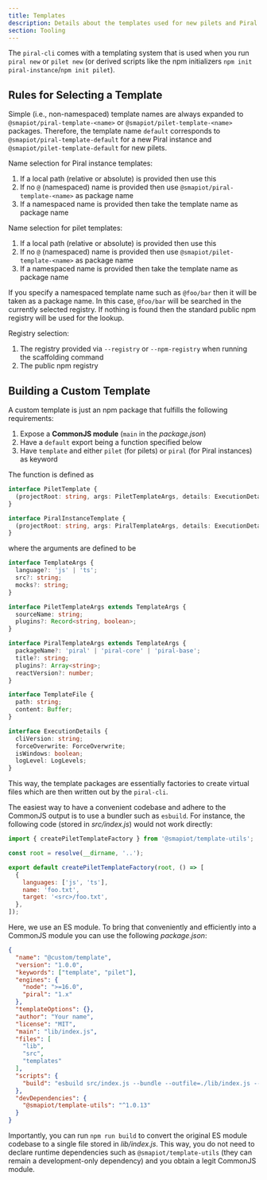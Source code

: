 ```yaml
---
title: Templates
description: Details about the templates used for new pilets and Piral instances.
section: Tooling
---
```


The `piral-cli` comes with a templating system that is used when you run `piral new` or `pilet new` (or derived scripts like the npm initializers `npm init piral-instance`/`npm init pilet`).

## Rules for Selecting a Template

Simple (i.e., non-namespaced) template names are always expanded to `@smapiot/piral-template-<name>` or `@smapiot/pilet-template-<name>` packages. Therefore, the template name `default` corresponds to `@smapiot/piral-template-default` for a new Piral instance and `@smapiot/pilet-template-default` for new pilets.

Name selection for Piral instance templates:

1. If a local path (relative or absolute) is provided then use this
2. If no `@` (namespaced) name is provided then use `@smapiot/piral-template-<name>` as package name
3. If a namespaced name is provided then take the template name as package name

Name selection for pilet templates:

1. If a local path (relative or absolute) is provided then use this
2. If no `@` (namespaced) name is provided then use `@smapiot/pilet-template-<name>` as package name
3. If a namespaced name is provided then take the template name as package name

If you specify a namespaced template name such as `@foo/bar` then it will be taken as a package name. In this case, `@foo/bar` will be searched in the currently selected registry. If nothing is found then the standard public npm registry will be used for the lookup.

Registry selection:

1. The registry provided via `--registry` or `--npm-registry` when running the scaffolding command
2. The public npm registry

## Building a Custom Template

A custom template is just an npm package that fulfills the following requirements:

1. Expose a **CommonJS module** (`main` in the *package.json*)
2. Have a `default` export being a function specified below
3. Have `template` and either `pilet` (for pilets) or `piral` (for Piral instances) as keyword

The function is defined as

```ts
interface PiletTemplate {
  (projectRoot: string, args: PiletTemplateArgs, details: ExecutionDetails): Promise<Array<TemplateFile>>;
}

interface PiralInstanceTemplate {
  (projectRoot: string, args: PiralTemplateArgs, details: ExecutionDetails): Promise<Array<TemplateFile>>;
}
```

where the arguments are defined to be

```ts
interface TemplateArgs {
  language?: 'js' | 'ts';
  src?: string;
  mocks?: string;
}

interface PiletTemplateArgs extends TemplateArgs {
  sourceName: string;
  plugins?: Record<string, boolean>;
}

interface PiralTemplateArgs extends TemplateArgs {
  packageName?: 'piral' | 'piral-core' | 'piral-base';
  title?: string;
  plugins?: Array<string>;
  reactVersion?: number;
}

interface TemplateFile {
  path: string;
  content: Buffer;
}

interface ExecutionDetails {
  cliVersion: string;
  forceOverwrite: ForceOverwrite;
  isWindows: boolean;
  logLevel: LogLevels;
}
```

This way, the template packages are essentially factories to create virtual files which are then written out by the `piral-cli`.

The easiest way to have a convenient codebase and adhere to the CommonJS output is to use a bundler such as `esbuild`. For instance, the following code (stored in *src/index.js*) would not work directly:

```js
import { createPiletTemplateFactory } from '@smapiot/template-utils';

const root = resolve(__dirname, '..');

export default createPiletTemplateFactory(root, () => [
  {
    languages: ['js', 'ts'],
    name: 'foo.txt',
    target: '<src>/foo.txt',
  },
]);
```

Here, we use an ES module. To bring that conveniently and efficiently into a CommonJS module you can use the following *package.json*:

```json
{
  "name": "@custom/template",
  "version": "1.0.0",
  "keywords": ["template", "pilet"],
  "engines": {
    "node": ">=16.0",
    "piral": "1.x"
  },
  "templateOptions": {},
  "author": "Your name",
  "license": "MIT",
  "main": "lib/index.js",
  "files": [
    "lib",
    "src",
    "templates"
  ],
  "scripts": {
    "build": "esbuild src/index.js --bundle --outfile=./lib/index.js --platform=node"
  },
  "devDependencies": {
    "@smapiot/template-utils": "^1.0.13"
  }
}
```

Importantly, you can run `npm run build` to convert the original ES module codebase to a single file stored in *lib/index.js*. This way, you do not need to declare runtime dependencies such as `@smapiot/template-utils` (they can remain a development-only dependency) and you obtain a legit CommonJS module.
